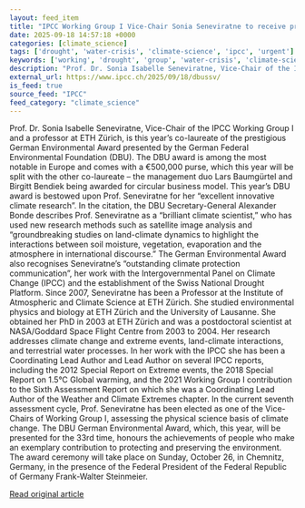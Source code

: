 ```yaml
---
layout: feed_item
title: "IPCC Working Group I Vice-Chair Sonia Seneviratne to receive prestigious German Environmental Award for excellent innovative climate research"
date: 2025-09-18 14:57:18 +0000
categories: [climate_science]
tags: ['drought', 'water-crisis', 'climate-science', 'ipcc', 'urgent']
keywords: ['working', 'drought', 'group', 'water-crisis', 'climate-science', 'ipcc', 'urgent']
description: "Prof. Dr. Sonia Isabelle Seneviratne, Vice-Chair of the IPCC Working Group I and a professor at ETH Zürich, is this year’s co-laureate of the prestigious Ger..."
external_url: https://www.ipcc.ch/2025/09/18/dbussv/
is_feed: true
source_feed: "IPCC"
feed_category: "climate_science"
---
```


Prof. Dr. Sonia Isabelle Seneviratne, Vice-Chair of the IPCC Working Group I and a professor at ETH Zürich, is this year’s co-laureate of the prestigious German Environmental Award presented by the German Federal Environmental Foundation (DBU). The DBU award is among the most notable in Europe and comes with a €500,000 purse, which this year will be split with the other co-laureate – the management duo Lars Baumgürtel and Birgitt Bendiek being awarded for circular business model. This year’s DBU award is bestowed upon Prof. Seneviratne for her “excellent innovative climate research”. In the citation, the DBU Secretary-General Alexander Bonde describes Prof. Seneviratne as a “brilliant climate scientist,” who has used new research methods such as satellite image analysis and “groundbreaking studies on land-climate dynamics to highlight the interactions between soil moisture, vegetation, evaporation and the atmosphere in international discourse.” The German Environmental Award also recognises Seneviratne’s “outstanding climate protection communication”, her work with the Intergovernmental Panel on Climate Change (IPCC) and the establishment of the Swiss National Drought Platform. Since 2007, Seneviratne has been a Professor at the Institute of Atmospheric and Climate Science at ETH Zürich. She studied environmental physics and biology at ETH Zürich and the University of Lausanne. She obtained her PhD in 2003 at ETH Zürich and was a postdoctoral scientist at NASA/Goddard Space Flight Centre from 2003 to 2004. Her research addresses climate change and extreme events, land-climate interactions, and terrestrial water processes. In her work with the IPCC she has been a Coordinating Lead Author and Lead Author on several IPCC reports, including the 2012 Special Report on Extreme events, the 2018 Special Report on 1.5°C Global warming, and the 2021 Working Group I contribution to the Sixth Assessment Report on which she was a Coordinating Lead Author of the Weather and Climate Extremes chapter. In the current seventh assessment cycle, Prof. Seneviratne has been elected as one of the Vice-Chairs of Working Group I, assessing the physical science basis of climate change. The DBU German Environmental Award, which, this year, will be presented for the 33rd time, honours the achievements of people who make an exemplary contribution to protecting and preserving the environment. The award ceremony will take place on Sunday, October 26, in Chemnitz, Germany, in the presence of the Federal President of the Federal Republic of Germany Frank-Walter Steinmeier.

[Read original article](https://www.ipcc.ch/2025/09/18/dbussv/)
